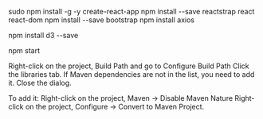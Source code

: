 sudo npm install -g -y create-react-app
npm install --save reactstrap react react-dom
npm install --save bootstrap
npm install axios

npm install d3 --save

npm start



Right-click on the project, Build Path and go to Configure Build Path
Click the libraries tab. If Maven dependencies are not in the list, you need to add it.
Close the dialog.

To add it: Right-click on the project, Maven → Disable Maven Nature Right-click on the project, Configure → Convert to Maven Project.